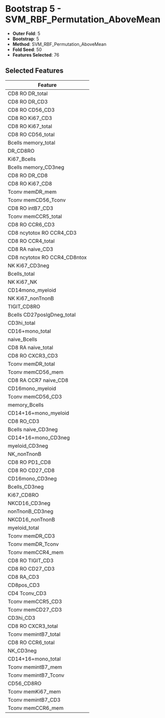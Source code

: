 # Bootstrap 5 - SVM_RBF_Permutation_AboveMean

- **Outer Fold**: 5
- **Bootstrap**: 5
- **Method**: SVM_RBF_Permutation_AboveMean
- **Fold Seed**: 50
- **Features Selected**: 76

## Selected Features

| Feature |
|---------|
| CD8 RO DR_total |
| CD8 RO DR_CD3 |
| CD8 RO CD56_CD3 |
| CD8  RO Ki67_CD3 |
| CD8 RO Ki67_total |
| CD8 RO CD56_total |
| Bcells memory_total |
| DR_CD8RO |
| Ki67_Bcells |
| Bcells memory_CD3neg |
| CD8 RO DR_CD8 |
| CD8 RO Ki67_CD8 |
| Tconv memDR_mem |
| Tconv memCD56_Tconv |
| CD8 RO intB7_CD3 |
| Tconv memCCR5_total |
| CD8 RO CCR6_CD3 |
| CD8 ncytotox RO CCR4_CD3 |
| CD8 RO CCR4_total |
| CD8 RA naive_CD3 |
| CD8 ncytotox RO CCR4_CD8ntox |
| NK Ki67_CD3neg |
| Bcells_total |
| NK Ki67_NK |
| CD14mono_myeloid |
| NK Ki67_nonTnonB |
| TIGIT_CD8RO |
| Bcells CD27posIgDneg_total |
| CD3hi_total |
| CD16+mono_total |
| naive_Bcells |
| CD8 RA naive_total |
| CD8 RO CXCR3_CD3 |
| Tconv memDR_total |
| Tconv memCD56_mem |
| CD8 RA CCR7 naive_CD8 |
| CD16mono_myeloid |
| Tconv memCD56_CD3 |
| memory_Bcells |
| CD14+16+mono_myeloid |
| CD8 RO_CD3 |
| Bcells naive_CD3neg |
| CD14+16+mono_CD3neg |
| myeloid_CD3neg |
| NK_nonTnonB |
| CD8 RO PD1_CD8 |
| CD8 RO CD27_CD8 |
| CD16mono_CD3neg |
| Bcells_CD3neg |
| Ki67_CD8RO |
| NKCD16_CD3neg |
| nonTnonB_CD3neg |
| NKCD16_nonTnonB |
| myeloid_total |
| Tconv memDR_CD3 |
| Tconv memDR_Tconv |
| Tconv memCCR4_mem |
| CD8 RO TIGIT_CD3 |
| CD8 RO CD27_CD3 |
| CD8 RA_CD3 |
| CD8pos_CD3 |
| CD4 Tconv_CD3 |
| Tconv memCCR5_CD3 |
| Tconv memCD27_CD3 |
| CD3hi_CD3 |
| CD8 RO CXCR3_total |
| Tconv memintB7_total |
| CD8 RO CCR6_total |
| NK_CD3neg |
| CD14+16+mono_total |
| Tconv memintB7_mem |
| Tconv memintB7_Tconv |
| CD56_CD8RO |
| Tconv memKi67_mem |
| Tconv memintB7_CD3 |
| Tconv memCCR6_mem |
